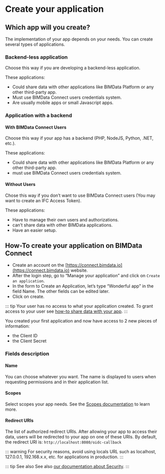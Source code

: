 # Create your application

## Which app will you create?

The implementation of your app depends on your needs. You can create several types of applications.

### Backend-less application

Choose this way if you are developing a backend-less application.

These applications:
- Could share data with other applications like BIMData Platform or any other third-party app.
- Must use BIMData Connect users credentials system.
- Are usually mobile apps or small Javascript apps.

### Application with a backend

#### With BIMData Connect Users

Choose this way if your app has a backend (PHP, NodeJS, Python, .NET, etc.).

These applications:
- Could share data with other applications like BIMData Platform or any other third-party app.
- must use BIMData Connect users credentials system.

#### Without Users

Chose this way if you don’t want to use BIMData Connect users (You may want to create an IFC Access Token).

These applications:
- Have to manage their own users and authorizations.
- can’t share data with other BIMData applications.
- Have an easier setup.

## How-To create your application on BIMData Connect

- Create an account on the [https://connect.bimdata.io](https://connect.bimdata.io) website.
- After the login step, go to “Manage your application” and click on `Create an application`.
- In the form to Create an Application, let’s type “Wonderful app” in the field Name. The other fields can be edited later.
- Click on create.

::: tip
Your user has no access to what your application created. To grant access to your user see [how-to share data with your app](/api/guides/share_data.html).
:::

You created your first application and now have access to 2 new pieces of information:

- the Client ID
- the Client Secret

### Fields description

#### Name

You can choose whatever you want. The name is displayed to users when requesting permissions and in their application list.

#### Scopes

Select scopes your app needs. See the [Scopes documentation](/api/guides/scopes.html) to learn more.

#### Redirect URIs

The list of authorized redirect URIs. After allowing your app to access their data, users will be redirected to your app on one of these URIs. By default, the redirect URI is: `http://localhost:8080/oidc-callback`

::: warning
For security reasons, avoid using locals URL such as localhost, 127.0.0.1, 192.168.x.x, etc. for applications in production.
:::

::: tip See also
See also [our documentation about Security](/api/guides/security.html).
:::
